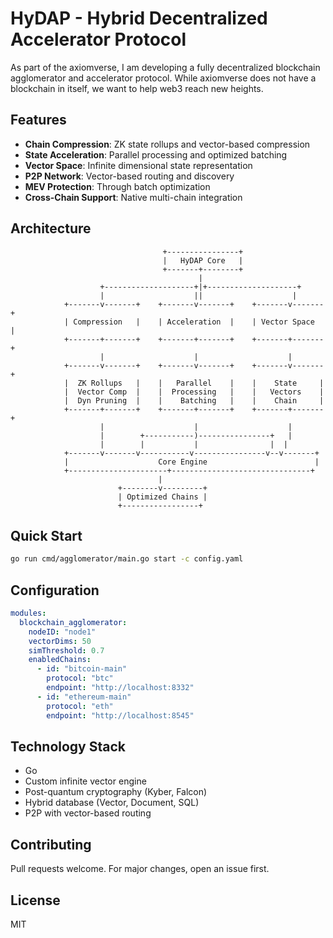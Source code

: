 # HyDAP - Hybrid Decentralized Accelerator Protocol

As part of the axiomverse, I am developing a fully decentralized blockchain agglomerator and accelerator protocol. While axiomverse does not have a blockchain in itself, we want to help web3 reach new heights.

## Features

- **Chain Compression**: ZK state rollups and vector-based compression
- **State Acceleration**: Parallel processing and optimized batching
- **Vector Space**: Infinite dimensional state representation
- **P2P Network**: Vector-based routing and discovery
- **MEV Protection**: Through batch optimization
- **Cross-Chain Support**: Native multi-chain integration

## Architecture

```ascii
                                  +----------------+
                                  |   HyDAP Core   |
                                  +-------+--------+
                                          |
                    +--------------------+|+--------------------+
                    |                    ||                    |
            +-------v-------+    +-------v-------+    +-------v-------+
            | Compression   |    | Acceleration  |    | Vector Space  |
            +-------+-------+    +-------+-------+    +-------+-------+
                    |                    |                    |
            +-------v-------+    +-------v-------+    +-------v-------+
            |  ZK Rollups   |    |   Parallel    |    |    State     |
            |  Vector Comp  |    |  Processing   |    |   Vectors    |
            |  Dyn Pruning  |    |    Batching   |    |    Chain     |
            +-------+-------+    +-------+-------+    +-------+-------+
                    |                    |                    |
                    |        +-----------)----------------+   |
                    |        |           |                |  |
            +-------v-------v-----------v----------------v--v-------+
            |                    Core Engine                        |
            +----------------------+-------------------------------+
                                 |
                        +--------v---------+
                        | Optimized Chains |
                        +-----------------+
```

## Quick Start

```bash
go run cmd/agglomerator/main.go start -c config.yaml
```

## Configuration

```yaml
modules:
  blockchain_agglomerator:
    nodeID: "node1"
    vectorDims: 50
    simThreshold: 0.7
    enabledChains:
      - id: "bitcoin-main"
        protocol: "btc"
        endpoint: "http://localhost:8332"
      - id: "ethereum-main"
        protocol: "eth"
        endpoint: "http://localhost:8545"
```

## Technology Stack

- Go
- Custom infinite vector engine
- Post-quantum cryptography (Kyber, Falcon)
- Hybrid database (Vector, Document, SQL)
- P2P with vector-based routing

## Contributing

Pull requests welcome. For major changes, open an issue first.

## License

MIT